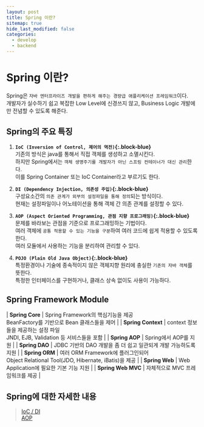 ```yaml
---
layout: post
title: Spring 이란?
sitemap: true
hide_last_modified: false
categories:
  - develop
  - backend
---
```


# Spring 이란?
Spring은 `자바 엔터프라이즈 개발을 편하게 해주는 경량급 애플리케이션 프레임워크`이다.  
개발자가 실수하기 쉽고 복잡한 Low Level에 신경쓰지 않고, Business Logic 개발에만 전념할 수 있도록 해준다.


## Spring의 주요 특징
1. **`IoC (Inversion of Control, 제어의 역전)`{:.block-blue}**  
기존의 방식은 java를 통해서 직접 객체를 생성하고 소멸시킨다.  
하지만 Spring에서는 `객체 생명주기를 개발자가 아닌 스프링 컨테이너가 대신 관리`한다.  
이를 Spring Container 또는 IoC Container라고 부르기도 한다.

2. **`DI (Dependency Injection, 의존성 주입)`{:.block-blue}**  
구성요소간의 `의존 관계가 외부의 설정파일을 통해 정의`되는 방식이다.  
현재는 설정파일이나 어노테이션을 통해 객체 간 의존 관계를 설정할 수 있다.

3. **`AOP (Aspect Oriented Programming, 관점 지향 프로그래밍)`{:.block-blue}**  
문제를 바라보는 관점을 기준으로 프로그래밍하는 기법이다.  
여러 객체에 `공통 적용할 수 있는 기능을 구분`하여 여러 코드에 쉽게 적용할 수 있도록 한다.  
여러 모듈에서 사용하는 기능을 분리하여 관리할 수 있다.  

4. **`POJO (Plain Old Java Object)`{:.block-blue}**  
특정환경이나 기술에 종속적이지 않은 객체지향 원리에 충실한 `기존의 자바 객체`를 뜻한다.  
특정한 인터페이스를 구현하거나, 클래스 상속 없이도 사용이 가능하다. 

## Spring Framework Module

| **Spring Core** | Spring Framework의 핵심기능을 제공<br>BeanFactory를 기반으로 Bean 클래스들을 제어 |
| **Spring Context** | context 정보들을 제공하는 설정 파일<br>JNDI, EJB, Validation 등 서비스들을 포함 |
| **Spring AOP** | Spring에서 AOP를 지원 |
| **Spring DAO** | JDBC 기반의 DAO 개발을 좀 더 쉽고 일관되게 개발 가능하도록 지원 |
| **Spring ORM** | 여러 ORM Framework에 플러그인되어<br>Object Relational Tool(JDO, Hibernate, iBatis)을 제공 |
| **Spring Web** | Web Application에 필요한 기본 기능 지원 |
| **Spring Web MVC** | 자체적으로 MVC 프레임워크를 제공 |

## Spring에 대한 자세한 내용
> [IoC / DI](/develop/backend/2022-04-16-develop-backend-spring-ioc-di/)  
[AOP](/develop/backend/2022-04-17-develop-backend-spring-aop/)